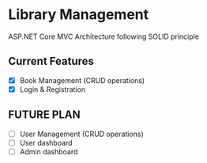 # Library Management

ASP.NET Core MVC Architecture following SOLID principle

## Current Features
- [x] Book Management (CRUD operations)
- [x] Login & Registration

## FUTURE PLAN
- [ ] User Management (CRUD operations)
- [ ] User dashboard
- [ ] Admin dashboard